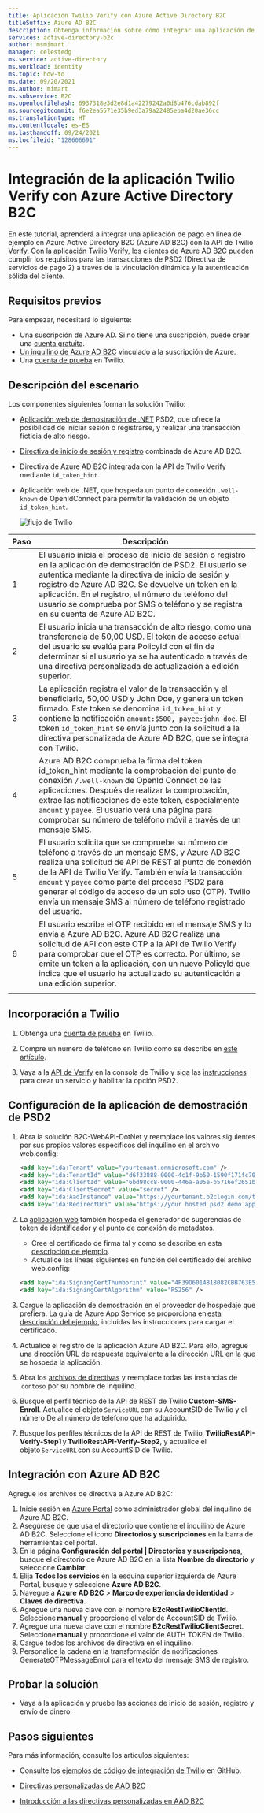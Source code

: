 ```yaml
---
title: Aplicación Twilio Verify con Azure Active Directory B2C
titleSuffix: Azure AD B2C
description: Obtenga información sobre cómo integrar una aplicación de pago en línea de ejemplo en Azure AD B2C con la API de Twilio Verify. Cumpla los requisitos de transacciones de PSD2 (Directiva de servicios de pago 2) a través de la vinculación dinámica y la autenticación sólida del cliente.
services: active-directory-b2c
author: msmimart
manager: celestedg
ms.service: active-directory
ms.workload: identity
ms.topic: how-to
ms.date: 09/20/2021
ms.author: mimart
ms.subservice: B2C
ms.openlocfilehash: 6937318e3d2e8d1a42279242a0d8b476cdab892f
ms.sourcegitcommit: f6e2ea5571e35b9ed3a79a22485eba4d20ae36cc
ms.translationtype: HT
ms.contentlocale: es-ES
ms.lasthandoff: 09/24/2021
ms.locfileid: "128606691"
---
```

# <a name="integrating-twilio-verify-app-with-azure-active-directory-b2c"></a>Integración de la aplicación Twilio Verify con Azure Active Directory B2C

En este tutorial, aprenderá a integrar una aplicación de pago en línea de ejemplo en Azure Active Directory B2C (Azure AD B2C) con la API de Twilio Verify. Con la aplicación Twilio Verify, los clientes de Azure AD B2C pueden cumplir los requisitos para las transacciones de PSD2 (Directiva de servicios de pago 2) a través de la vinculación dinámica y la autenticación sólida del cliente.

## <a name="prerequisites"></a>Requisitos previos

Para empezar, necesitará lo siguiente:

* Una suscripción de Azure AD. Si no tiene una suscripción, puede crear una [cuenta gratuita](https://azure.microsoft.com/free/).
* [Un inquilino de Azure AD B2C](tutorial-create-tenant.md) vinculado a la suscripción de Azure.
* Una [cuenta de prueba](https://www.twilio.com/try-twilio) en Twilio.

## <a name="scenario-description"></a>Descripción del escenario

Los componentes siguientes forman la solución Twilio:

- [Aplicación web de demostración de .NET](https://github.com/azure-ad-b2c/partner-integrations/tree/master/samples/Twilio-VerifyAPI/source-code/PSD2%20Demo%20App) PSD2, que ofrece la posibilidad de iniciar sesión o registrarse, y realizar una transacción ficticia de alto riesgo.
- [Directiva de inicio de sesión y registro](https://github.com/azure-ad-b2c/partner-integrations/tree/master/samples/Twilio-VerifyAPI/policy) combinada de Azure AD B2C.
- Directiva de Azure AD B2C integrada con la API de Twilio Verify mediante `id_token_hint`.
- Aplicación web de .NET, que hospeda un punto de conexión `.well-known` de OpenIdConnect para permitir la validación de un objeto `id_token_hint`.


    ![flujo de Twilio](media/partner-twilio/twilio-flow.png)

| Paso | Descripción |
|------|------|
| 1     | El usuario inicia el proceso de inicio de sesión o registro en la aplicación de demostración de PSD2. El usuario se autentica mediante la directiva de inicio de sesión y registro de Azure AD B2C. Se devuelve un token en la aplicación. En el registro, el número de teléfono del usuario se comprueba por SMS o teléfono y se registra en su cuenta de Azure AD B2C.     |
| 2     | El usuario inicia una transacción de alto riesgo, como una transferencia de 50,00 USD. El token de acceso actual del usuario se evalúa para PolicyId con el fin de determinar si el usuario ya se ha autenticado a través de una directiva personalizada de actualización a edición superior.     |
| 3     | La aplicación registra el valor de la transacción y el beneficiario, 50,00 USD y John Doe, y genera un token firmado. Este token se denomina `id_token_hint` y contiene la notificación `amount:$500, payee:john doe`. El token `id_token_hint` se envía junto con la solicitud a la directiva personalizada de Azure AD B2C, que se integra con Twilio.     |
| 4     | Azure AD B2C comprueba la firma del token id_token_hint mediante la comprobación del punto de conexión `/.well-known` de OpenId Connect de las aplicaciones. Después de realizar la comprobación, extrae las notificaciones de este token, especialmente `amount` y `payee`. El usuario verá una página para comprobar su número de teléfono móvil a través de un mensaje SMS.     |
| 5     | El usuario solicita que se compruebe su número de teléfono a través de un mensaje SMS, y Azure AD B2C realiza una solicitud de API de REST al punto de conexión de la API de Twilio Verify. También envía la transacción `amount` y `payee` como parte del proceso PSD2 para generar el código de acceso de un solo uso (OTP). Twilio envía un mensaje SMS al número de teléfono registrado del usuario.     |
| 6     |  El usuario escribe el OTP recibido en el mensaje SMS y lo envía a Azure AD B2C. Azure AD B2C realiza una solicitud de API con este OTP a la API de Twilio Verify para comprobar que el OTP es correcto. Por último, se emite un token a la aplicación, con un nuevo PolicyId que indica que el usuario ha actualizado su autenticación a una edición superior.    |
|      |      |

## <a name="onboard-with-twilio"></a>Incorporación a Twilio

1. Obtenga una [cuenta de prueba](https://www.twilio.com/try-twilio) en Twilio.

1. Compre un número de teléfono en Twilio como se describe en [este artículo](https://support.twilio.com/hc/articles/223135247-How-to-Search-for-and-Buy-a-Twilio-Phone-Number-from-Console).

1. Vaya a la [API de Verify](https://www.twilio.com/console/verify/services) en la consola de Twilio y siga las [instrucciones](https://www.twilio.com/docs/verify/verifying-transactions-psd2) para crear un servicio y habilitar la opción PSD2.  

## <a name="configure-the-psd2-demo-app"></a>Configuración de la aplicación de demostración de PSD2

1. Abra la solución B2C-WebAPI-DotNet y reemplace los valores siguientes por sus propios valores específicos del inquilino en el archivo web.config:

    ```xml
   <add key="ida:Tenant" value="yourtenant.onmicrosoft.com" />
   <add key="ida:TenantId" value="d6f33888-0000-4c1f-9b50-1590f171fc70" />
   <add key="ida:ClientId" value="6bd98cc8-0000-446a-a05e-b5716ef2651b" />
   <add key="ida:ClientSecret" value="secret" />
   <add key="ida:AadInstance" value="https://yourtenant.b2clogin.com/tfp/{0}/{1}" />
   <add key="ida:RedirectUri" value="https://your hosted psd2 demo app url/" />
   ```

1. La [aplicación web](https://github.com/azure-ad-b2c/partner-integrations/tree/master/samples/Twilio-VerifyAPI/source-code/PSD2%20Demo%20App) también hospeda el generador de sugerencias de token de identificador y el punto de conexión de metadatos.
   - Cree el certificado de firma tal y como se describe en esta [descripción de ejemplo](https://github.com/azure-ad-b2c/samples/tree/master/policies/invite#creating-a-signing-certificate).
   - Actualice las líneas siguientes en función del certificado del archivo web.config:
   
   ```xml
   <add key="ida:SigningCertThumbprint" value="4F39D6014818082CBB763E5BA5F230E545212E89" />
   <add key="ida:SigningCertAlgorithm" value="RS256" />
   ```

1. Cargue la aplicación de demostración en el proveedor de hospedaje que prefiera. La guía de Azure App Service se proporciona en [esta descripción del ejemplo](https://github.com/azure-ad-b2c/samples/tree/master/policies/invite#hosting-the-application-in-azure-app-service), incluidas las instrucciones para cargar el certificado.

1. Actualice el registro de la aplicación Azure AD B2C. Para ello, agregue una dirección URL de respuesta equivalente a la dirección URL en la que se hospeda la aplicación.

1. Abra los [archivos de directivas](https://github.com/azure-ad-b2c/partner-integrations/tree/master/samples/Twilio-VerifyAPI/policy) y reemplace todas las instancias de  `contoso` por su nombre de inquilino.

1. Busque el perfil técnico de la API de REST de Twilio **Custom-SMS-Enroll**. Actualice el objeto `ServiceURL` con su AccountSID de Twilio y el número De al número de teléfono que ha adquirido.

1. Busque los perfiles técnicos de la API de REST de Twilio, **TwilioRestAPI-Verify-Step1** y **TwilioRestAPI-Verify-Step2**, y actualice el objeto `ServiceURL` con su AccountSID de Twilio.

## <a name="integrate-with-azure-ad-b2c"></a>Integración con Azure AD B2C

Agregue los archivos de directiva a Azure AD B2C:

1. Inicie sesión en [Azure Portal](https://portal.azure.com/) como administrador global del inquilino de Azure AD B2C.
1. Asegúrese de que usa el directorio que contiene el inquilino de Azure AD B2C. Seleccione el icono **Directorios y suscripciones** en la barra de herramientas del portal.
1. En la página **Configuración del portal | Directorios y suscripciones**, busque el directorio de Azure AD B2C en la lista **Nombre de directorio** y seleccione **Cambiar**.
1. Elija **Todos los servicios** en la esquina superior izquierda de Azure Portal, busque y seleccione **Azure AD B2C**.
1. Navegue a **Azure AD B2C** > **Marco de experiencia de identidad** > **Claves de directiva**.
1. Agregue una nueva clave con el nombre **B2cRestTwilioClientId**. Seleccione **manual** y proporcione el valor de AccountSID de Twilio.
1. Agregue una nueva clave con el nombre **B2cRestTwilioClientSecret**. Seleccione **manual** y proporcione el valor de AUTH TOKEN de Twilio.
1. Cargue todos los archivos de directiva en el inquilino.
1. Personalice la cadena en la transformación de notificaciones GenerateOTPMessageEnrol para el texto del mensaje SMS de registro.

## <a name="test-the-solution"></a>Probar la solución

* Vaya a la aplicación y pruebe las acciones de inicio de sesión, registro y envío de dinero.

## <a name="next-steps"></a>Pasos siguientes

Para más información, consulte los artículos siguientes:

- Consulte los [ejemplos de código de integración de Twilio](https://github.com/azure-ad-b2c/samples/tree/master/policies/twilio-mfa-psd2) en GitHub.  

- [Directivas personalizadas de AAD B2C](custom-policy-overview.md)

- [Introducción a las directivas personalizadas en AAD B2C](tutorial-create-user-flows.md?pivots=b2c-custom-policy)
